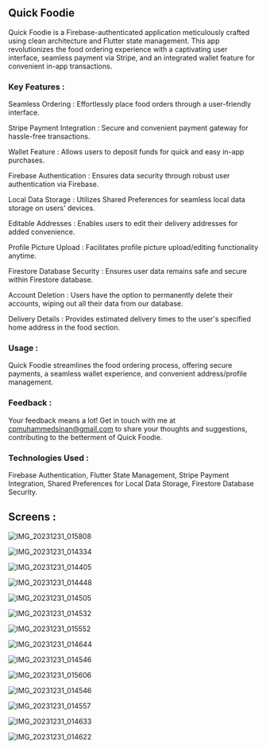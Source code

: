 ## Quick Foodie

Quick Foodie is a Firebase-authenticated application meticulously crafted using clean architecture and Flutter state management. This app revolutionizes the food ordering experience with a captivating user interface, seamless payment via Stripe, and an integrated wallet feature for convenient in-app transactions.

### Key Features :

Seamless Ordering : Effortlessly place food orders through a user-friendly interface.

Stripe Payment Integration : Secure and convenient payment gateway for hassle-free transactions.

Wallet Feature : Allows users to deposit funds for quick and easy in-app purchases.

Firebase Authentication : Ensures data security through robust user authentication via Firebase.

Local Data Storage : Utilizes Shared Preferences for seamless local data storage on users' devices.

Editable Addresses : Enables users to edit their delivery addresses for added convenience.

Profile Picture Upload : Facilitates profile picture upload/editing functionality anytime.

Firestore Database Security : Ensures user data remains safe and secure within Firestore database.

Account Deletion : Users have the option to permanently delete their accounts, wiping out all their data from our database.

Delivery Details : Provides estimated delivery times to the user's specified home address in the food section.

### Usage :
Quick Foodie streamlines the food ordering process, offering secure payments, a seamless wallet experience, and convenient address/profile management.

### Feedback :
Your feedback means a lot! Get in touch with me at cpmuhammedsinan@gmail.com to share your thoughts and suggestions, contributing to the betterment of Quick Foodie.

### Technologies Used :
Firebase Authentication, Flutter State Management, Stripe Payment Integration, Shared Preferences for Local Data Storage, Firestore Database Security.

## Screens :

![IMG_20231231_015808](https://github.com/MUHAMMEDSINANCP/Quick-Foodie/assets/68960205/e088fea2-42e9-425d-8b61-1461f4c6f571)

![IMG_20231231_014334](https://github.com/MUHAMMEDSINANCP/Quick-Foodie/assets/68960205/2daca939-f44a-4209-b97a-bc29027d6bd1)

![IMG_20231231_014405](https://github.com/MUHAMMEDSINANCP/Quick-Foodie/assets/68960205/3eb99fc1-439a-4f9d-b69f-e1b1ce3a3a0d)

![IMG_20231231_014448](https://github.com/MUHAMMEDSINANCP/Quick-Foodie/assets/68960205/1d95312d-c022-40f1-b981-b3bdbe8b5adf)

![IMG_20231231_014505](https://github.com/MUHAMMEDSINANCP/Quick-Foodie/assets/68960205/82b0ab05-8e23-46db-8917-0c50459f5638)

![IMG_20231231_014532](https://github.com/MUHAMMEDSINANCP/Quick-Foodie/assets/68960205/273c4d36-61bb-45b9-b01f-0c8e05ff4468)

![IMG_20231231_015552](https://github.com/MUHAMMEDSINANCP/Quick-Foodie/assets/68960205/0c1492bd-74aa-440c-96c4-99d8c0dce77c)

![IMG_20231231_014644](https://github.com/MUHAMMEDSINANCP/Quick-Foodie/assets/68960205/50b3488c-b4cf-4b55-8672-321789fded3a)

![IMG_20231231_014546](https://github.com/MUHAMMEDSINANCP/Quick-Foodie/assets/68960205/866b06cf-5c4e-41e1-bfcc-f963c3d73542)

![IMG_20231231_015606](https://github.com/MUHAMMEDSINANCP/Quick-Foodie/assets/68960205/d2025ce6-c1a3-4c55-aa98-5f0253940dd7)

![IMG_20231231_014546](https://github.com/MUHAMMEDSINANCP/Quick-Foodie/assets/68960205/866b06cf-5c4e-41e1-bfcc-f963c3d73542)

![IMG_20231231_014557](https://github.com/MUHAMMEDSINANCP/Quick-Foodie/assets/68960205/230c3fe6-537d-4a0f-9579-70aa168b682c)

![IMG_20231231_014633](https://github.com/MUHAMMEDSINANCP/Quick-Foodie/assets/68960205/45ee079f-3b11-4572-9feb-2ac7ff64007e)

![IMG_20231231_014622](https://github.com/MUHAMMEDSINANCP/Quick-Foodie/assets/68960205/dfbfeae7-b8e9-415d-9b03-c97dbb9af1a1) 

 
